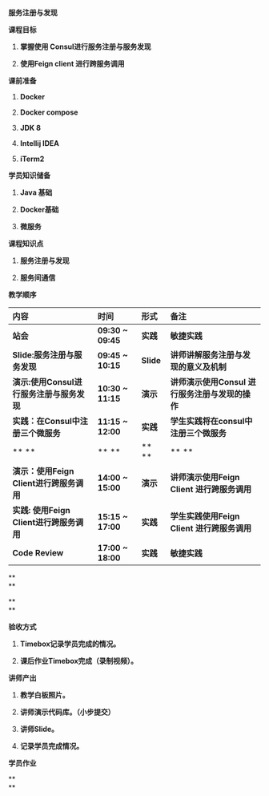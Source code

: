 **服务注册与发现**

**课程目标**

1. **掌握使用 Consul进行服务注册与服务发现**

2. **使用Feign client 进行跨服务调用**

**课前准备**

1. **Docker**

2. **Docker compose**

3. **JDK 8**

4. **Intellij IDEA**

5. **iTerm2**

**学员知识储备**

1. **Java 基础**

2. **Docker基础**

3. **微服务**

**课程知识点**

1. **服务注册与发现**

2. **服务间通信**



**教学顺序**



| **内容** | **时间** | **形式** | **备注** |
| :--- | :--- | :--- | :--- |
| **站会** | **09:30 ~ 09:45** | **实践** | **敏捷实践** |
| **Slide:服务注册与服务发现** | **09:45 ~ 10:15** | **Slide** | **讲师讲解服务注册与发现的意义及机制** |
| **演示:使用Consul进行服务注册与服务发现** | **10:30 ~ 11:15** | **演示** | **讲师演示使用Consul 进行服务注册与发现的操作** |
| **实践：在Consul中注册三个微服务** | **11:15 ~ 12:00** | **实践** | **学生实践将在consul中注册三个微服务** |
| ** ** | ** ** | ** ** | ** ** |
| **演示：使用Feign Client进行跨服务调用** | **14:00 ~ 15:00** | **演示** | **讲师演示使用Feign Client 进行跨服务调用** |
| **实践: 使用Feign Client进行跨服务调用** | **15:15 ~ 17:00** | **实践** | **学生实践使用Feign Client 进行跨服务调用** |
| **Code Review** | **17:00 ~ 18:00** | **实践** | **敏捷实践** |

**  
**

**  
**

**验收方式**

1. **Timebox记录学员完成的情况。**

2. **课后作业Timebox完成（录制视频）。**

**讲师产出**

1. **教学白板照片。**

2. **讲师演示代码库。（小步提交）**

3. **讲师Slide。**

4. **记录学员完成情况。**



**学员作业**

**  
**

